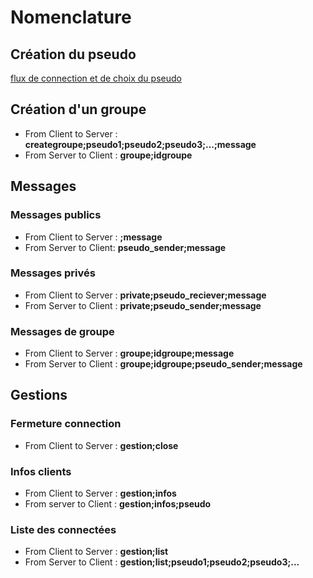 # Nomenclature

## Création du pseudo

[flux de connection et de choix du pseudo](https://github.com/hvovar39/ProjetMutlitache/blob/dev_serveur/ChatServeur/Flux%20connexion%20et%20pseudo.png)

## Création d'un groupe

- From Client to Server : **creategroupe;pseudo1;pseudo2;pseudo3;...;message**
- From Server to Client : **groupe;idgroupe**

## Messages

### Messages publics

- From Client to Server : **;message**
- From Server to Client: **pseudo_sender;message**

### Messages privés

- From Client to Server : **private;pseudo_reciever;message**
- From Server to Client : **private;pseudo_sender;message**

### Messages de groupe

- From Client to Server : **groupe;idgroupe;message**
- From Server to Client : **groupe;idgroupe;pseudo_sender;message**

## Gestions

### Fermeture connection

- From Client to Server : **gestion;close**

### Infos clients

- From Client to Server : **gestion;infos**
- From server to Client : **gestion;infos;pseudo**

### Liste des connectées

- From Client to Server : **gestion;list**
- From Server to Client : **gestion;list;pseudo1;pseudo2;pseudo3;...**
